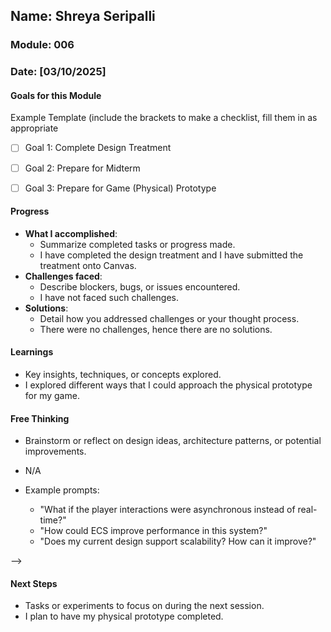 <!-- Markdown Docs: https://docs.github.com/en/get-started/writing-on-github/getting-started-with-writing-and-formatting-on-github/basic-writing-and-formatting-syntax -->
## Name: Shreya Seripalli
### Module: 006

<!-- Repeat the below as needed-->
### Date: [03/10/2025]

#### Goals for this Module
Example Template (include the brackets to make a checklist, fill them in as appropriate
- [ ] Goal 1: Complete Design Treatment
- [ ] Goal 2: Prepare for Midterm
- [ ] Goal 3: Prepare for Game (Physical) Prototype


#### Progress
- **What I accomplished**:
  - Summarize completed tasks or progress made.
  - I have completed the design treatment and I have submitted the treatment onto Canvas.
- **Challenges faced**:
  - Describe blockers, bugs, or issues encountered.
  - I have not faced such challenges.
- **Solutions**:
  - Detail how you addressed challenges or your thought process.
  - There were no challenges, hence there are no solutions.

#### Learnings
- Key insights, techniques, or concepts explored.
- I explored different ways that I could approach the physical prototype for my game.

#### Free Thinking
- Brainstorm or reflect on design ideas, architecture patterns, or potential improvements.
- N/A

- Example prompts:
  - "What if the player interactions were asynchronous instead of real-time?"
  - "How could ECS improve performance in this system?"
  - "Does my current design support scalability? How can it improve?"
  
-->

#### Next Steps
- Tasks or experiments to focus on during the next session.
- I plan to have my physical prototype completed.